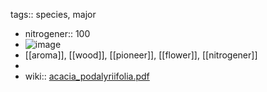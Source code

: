 tags:: species, major

- nitrogener:: 100
- ![image](https://gateway.ipfs.cybernode.ai/ipfs/QmSQAeA5LB4Fcq6re92BjWtjptZ2GusPMwK6fC9kEV3P4x)
- [[aroma]], [[wood]], [[pioneer]], [[flower]], [[nitrogener]]
-
- wiki:: [acacia_podalyriifolia.pdf](https://peach-geographical-bat-397.mypinata.cloud/ipfs/QmPykcnmLpf29q6RoUoJC3v9MGhbJUswo3Ayzfo8pM6yZJ)